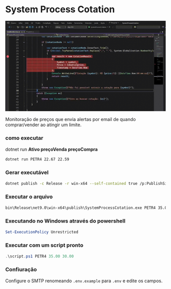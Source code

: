 # System Process Cotation

![Demo](assets/demo.gif)

Monitoração de preços que envia alertas por email de quando comprar/vender ao atingir um limite.

### como executar
dotnet run **Ativo preçoVenda preçoCompra**

```bash
dotnet run PETR4 22.67 22.59
```

### Gerar executável
```bash
dotnet publish -c Release -r win-x64 --self-contained true /p:PublishSingleFile=true
```

### Executar o arquivo
```bash
bin\Release\net9.0\win-x64\publish\SystemProcessCotation.exe PETR4 35.00 30.00
``` 

### Executando no Windows através do powershell
```powershell
Set-ExecutionPolicy Unrestricted
``` 

### Executar com um script pronto
```powershell
.\script.ps1 PETR4 35.00 30.00
``` 

### Confiuração

Configure o SMTP renomeando `.env.example` para `.env` e edite os campos.